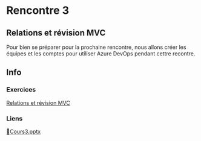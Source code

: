 # Rencontre 3

## Relations et révision MVC

Pour bien se préparer pour la prochaine rencontre, nous allons créer les équipes et les comptes pour utiliser Azure DevOps pendant cettre recontre.

## Info



### Exercices

[Relations et révision MVC](/exercices/Relations)

### Liens

[🔗Cours3.pptx](https://cegepedouardmontpetit.sharepoint.com/:p:/s/CMT420InformatiqueComitesCours-5W5/EfXih-QqxJ9KjuHxuYDFCnIBoihZuti-21ETCJPaSusHFg?e=cMYFqQ)
